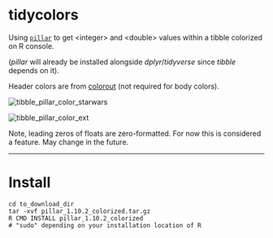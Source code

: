 # tidycolors
Using [`pillar`](https://pillar.r-lib.org) to get \<integer> and \<double> values within a tibble colorized on R console.

(*pillar* will already be installed alongside *dplyr*/*tidyverse* since *tibble* depends on it).

Header colors are from [colorout](https://github.com/jalvesaq/colorout) (not required for body colors).

![tibble_pillar_color_starwars](https://github.com/user-attachments/assets/311b03f0-76f4-4f05-9516-ef5433b8cefc)


![tibble_pillar_color_ext](https://github.com/user-attachments/assets/6514f452-98c4-465c-a574-6d039f00dfb0)

Note, leading zeros of floats are zero-formatted. For now this is considered a feature. May change in the future.

<hr>

# Install
```
cd to_download_dir
tar -xvf pillar_1.10.2_colorized.tar.gz
R CMD INSTALL pillar_1.10.2_colorized
# "sudo" depending on your installation location of R
```

